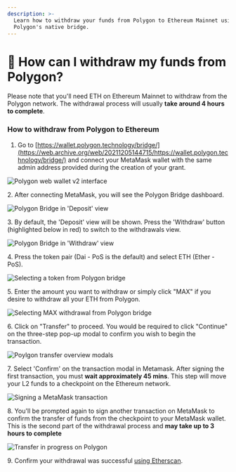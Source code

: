 ```yaml
---
description: >-
  Learn how to withdraw your funds from Polygon to Ethereum Mainnet using
  Polygon's native bridge.
---
```


# 🏧 How can I withdraw my funds from Polygon?

Please note that you'll need ETH on Ethereum Mainnet to withdraw from the Polygon network. The withdrawal process will usually **take around 4 hours to complete**.&#x20;

### How to withdraw from Polygon to Ethereum

1. Go to [https://wallet.polygon.technology/bridge/](https://web.archive.org/web/20211205144715/https://wallet.polygon.technology/bridge/) and connect your MetaMask wallet with the same admin address provided during the creation of your grant.

![Polygon web wallet v2 interface](../../.gitbook/assets/polygon-web-login)

2\. After connecting MetaMask, you will see the Polygon Bridge dashboard.

![Polygon Bridge in 'Deposit' view](../../.gitbook/assets/polygon-bridge-dashboard-deault)

3\. By default, the 'Deposit' view will be shown. Press the 'Withdraw' button (highlighted below in red) to switch to the withdrawals view.

![Polygon Bridge in 'Withdraw' view](<../../.gitbook/assets/Screenshot 2022-05-09 at 22.17.18.png>)



4\. Press the token pair (Dai - PoS is the default) and select ETH (Ether - PoS).

![Selecting a token from Polygon bridge](<../../.gitbook/assets/Screenshot 2022-05-09 at 22.18.23.png>)

5\. Enter the amount you want to withdraw or simply click "MAX" if you desire to withdraw all your ETH from Polygon.

![Selecting MAX withdrawal from Polygon bridge](../../.gitbook/assets/polygon-bridge-withdraw-max)

6\. Click on "Transfer" to proceed. You would be required to click "Continue" on the three-step pop-up modal to confirm you wish to begin the transaction.

![Poylgon transfer overview modals](../../.gitbook/assets/polygon-transfer-approval.png)

7\. Select 'Confirm' on the transaction modal in Metamask. After signing the first transaction, you must **wait approximately 45 mins**. This step will move your L2 funds to a checkpoint on the Ethereum network.

![Signing a MetaMask transaction](<../../.gitbook/assets/Screenshot 2022-05-09 at 22.37.44.png>)

8\. You'll be prompted again to sign another transaction on MetaMask to confirm the transfer of funds from the checkpoint to your MetaMask wallet. This is the second part of the withdrawal process and **may take up to 3 hours to complete**

![Transfer in progress on Polygon](../../.gitbook/assets/image.png)

9\. Confirm your withdrawal was successful [using Etherscan](https://etherscan.io/).
